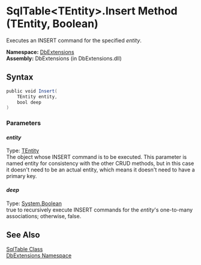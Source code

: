 SqlTable&lt;TEntity>.Insert Method (TEntity, Boolean)
=====================================================
Executes an INSERT command for the specified *entity*.

**Namespace:** [DbExtensions][1]  
**Assembly:** DbExtensions (in DbExtensions.dll)

Syntax
------

```csharp
public void Insert(
	TEntity entity,
	bool deep
)
```

### Parameters

#### *entity*
Type: [TEntity][2]  
The object whose INSERT command is to be executed. This parameter is named entity for consistency with the other CRUD methods, but in this case it doesn't need to be an actual entity, which means it doesn't need to have a primary key.

#### *deep*
Type: [System.Boolean][3]  
true to recursively execute INSERT commands for the *entity*'s one-to-many associations; otherwise, false.


See Also
--------
[SqlTable<TEntity> Class][2]  
[DbExtensions Namespace][1]  

[1]: ../README.md
[2]: README.md
[3]: http://msdn.microsoft.com/en-us/library/a28wyd50
